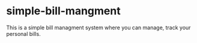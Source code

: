 # simple-bill-mangment
This is a simple bill managment system where you can manage, track your personal bills.
